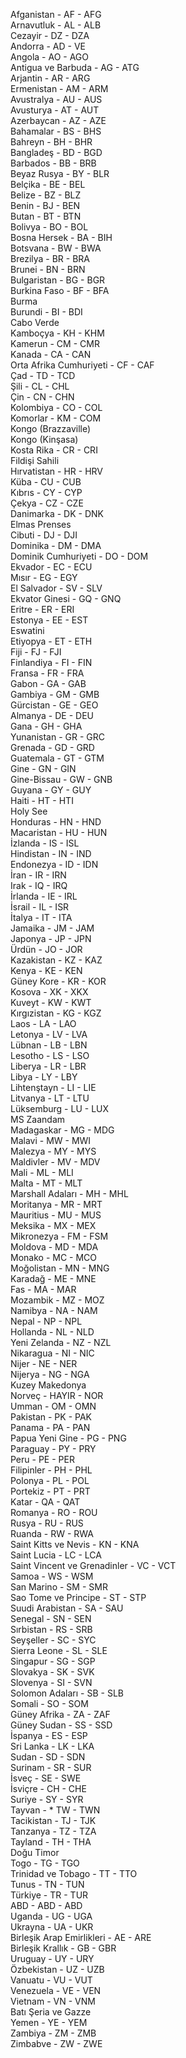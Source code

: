 Afganistan - AF - AFG   
Arnavutluk - AL - ALB   
Cezayir - DZ - DZA   
Andorra - AD - VE   
Angola - AO - AGO   
Antigua ve Barbuda - AG - ATG   
Arjantin - AR - ARG   
Ermenistan - AM - ARM   
Avustralya - AU - AUS   
Avusturya - AT - AUT   
Azerbaycan - AZ - AZE   
Bahamalar - BS - BHS   
Bahreyn - BH - BHR   
Bangladeş - BD - BGD   
Barbados - BB - BRB   
Beyaz Rusya - BY - BLR   
Belçika - BE - BEL   
Belize - BZ - BLZ   
Benin - BJ - BEN   
Butan - BT - BTN   
Bolivya - BO - BOL   
Bosna Hersek - BA - BIH   
Botsvana - BW - BWA   
Brezilya - BR - BRA   
Brunei - BN - BRN   
Bulgaristan - BG - BGR   
Burkina Faso - BF - BFA   
Burma   
Burundi - BI - BDI   
Cabo Verde   
Kamboçya - KH - KHM   
Kamerun - CM - CMR   
Kanada - CA - CAN   
Orta Afrika Cumhuriyeti - CF - CAF   
Çad - TD - TCD   
Şili - CL - CHL   
Çin - CN - CHN   
Kolombiya - CO - COL   
Komorlar - KM - COM   
Kongo (Brazzaville)   
Kongo (Kinşasa)   
Kosta Rika - CR - CRI   
Fildişi Sahili   
Hırvatistan - HR - HRV   
Küba - CU - CUB   
Kıbrıs - CY - CYP   
Çekya - CZ - CZE   
Danimarka - DK - DNK   
Elmas Prenses   
Cibuti - DJ - DJI   
Dominika - DM - DMA   
Dominik Cumhuriyeti - DO - DOM   
Ekvador - EC - ECU   
Mısır - EG - EGY   
El Salvador - SV - SLV   
Ekvator Ginesi - GQ - GNQ   
Eritre - ER - ERI   
Estonya - EE - EST   
Eswatini   
Etiyopya - ET - ETH   
Fiji - FJ - FJI   
Finlandiya - FI - FIN   
Fransa - FR - FRA   
Gabon - GA - GAB   
Gambiya - GM - GMB   
Gürcistan - GE - GEO   
Almanya - DE - DEU   
Gana - GH - GHA   
Yunanistan - GR - GRC   
Grenada - GD - GRD   
Guatemala - GT - GTM   
Gine - GN - GIN   
Gine-Bissau - GW - GNB   
Guyana - GY - GUY   
Haiti - HT - HTI   
Holy See   
Honduras - HN - HND   
Macaristan - HU - HUN   
İzlanda - IS - ISL   
Hindistan - IN - IND   
Endonezya - ID - IDN   
İran - IR - IRN   
Irak - IQ - IRQ   
İrlanda - IE - IRL   
İsrail - IL - ISR   
İtalya - IT - ITA   
Jamaika - JM - JAM   
Japonya - JP - JPN   
Ürdün - JO - JOR   
Kazakistan - KZ - KAZ   
Kenya - KE - KEN   
Güney Kore - KR - KOR   
Kosova - XK - XKX   
Kuveyt - KW - KWT   
Kırgızistan - KG - KGZ   
Laos - LA - LAO   
Letonya - LV - LVA   
Lübnan - LB - LBN   
Lesotho - LS - LSO   
Liberya - LR - LBR   
Libya - LY - LBY   
Lihtenştayn - LI - LIE   
Litvanya - LT - LTU   
Lüksemburg - LU - LUX   
MS Zaandam   
Madagaskar - MG - MDG   
Malavi - MW - MWI   
Malezya - MY - MYS   
Maldivler - MV - MDV   
Mali - ML - MLI   
Malta - MT - MLT   
Marshall Adaları - MH - MHL   
Moritanya - MR - MRT   
Mauritius - MU - MUS   
Meksika - MX - MEX   
Mikronezya - FM - FSM   
Moldova - MD - MDA   
Monako - MC - MCO   
Moğolistan - MN - MNG   
Karadağ - ME - MNE   
Fas - MA - MAR   
Mozambik - MZ - MOZ   
Namibya - NA - NAM   
Nepal - NP - NPL   
Hollanda - NL - NLD   
Yeni Zelanda - NZ - NZL   
Nikaragua - NI - NIC   
Nijer - NE - NER   
Nijerya - NG - NGA   
Kuzey Makedonya   
Norveç - HAYIR - NOR   
Umman - OM - OMN   
Pakistan - PK - PAK   
Panama - PA - PAN   
Papua Yeni Gine - PG - PNG   
Paraguay - PY - PRY   
Peru - PE - PER   
Filipinler - PH - PHL   
Polonya - PL - POL   
Portekiz - PT - PRT   
Katar - QA - QAT   
Romanya - RO - ROU   
Rusya - RU - RUS   
Ruanda - RW - RWA   
Saint Kitts ve Nevis - KN - KNA   
Saint Lucia - LC - LCA   
Saint Vincent ve Grenadinler - VC - VCT   
Samoa - WS - WSM   
San Marino - SM - SMR   
Sao Tome ve Principe - ST - STP   
Suudi Arabistan - SA - SAU   
Senegal - SN - SEN   
Sırbistan - RS - SRB   
Seyşeller - SC - SYC   
Sierra Leone - SL - SLE   
Singapur - SG - SGP   
Slovakya - SK - SVK   
Slovenya - SI - SVN   
Solomon Adaları - SB - SLB   
Somali - SO - SOM   
Güney Afrika - ZA - ZAF   
Güney Sudan - SS - SSD   
İspanya - ES - ESP   
Sri Lanka - LK - LKA   
Sudan - SD - SDN   
Surinam - SR - SUR   
İsveç - SE - SWE   
İsviçre - CH - CHE   
Suriye - SY - SYR   
Tayvan - * TW - TWN   
Tacikistan - TJ - TJK   
Tanzanya - TZ - TZA   
Tayland - TH - THA   
Doğu Timor   
Togo - TG - TGO   
Trinidad ve Tobago - TT - TTO   
Tunus - TN - TUN   
Türkiye - TR - TUR   
ABD - ABD - ABD   
Uganda - UG - UGA   
Ukrayna - UA - UKR   
Birleşik Arap Emirlikleri - AE - ARE   
Birleşik Krallık - GB - GBR   
Uruguay - UY - URY   
Özbekistan - UZ - UZB   
Vanuatu - VU - VUT   
Venezuela - VE - VEN   
Vietnam - VN - VNM   
Batı Şeria ve Gazze   
Yemen - YE - YEM   
Zambiya - ZM - ZMB   
Zimbabve - ZW - ZWE   